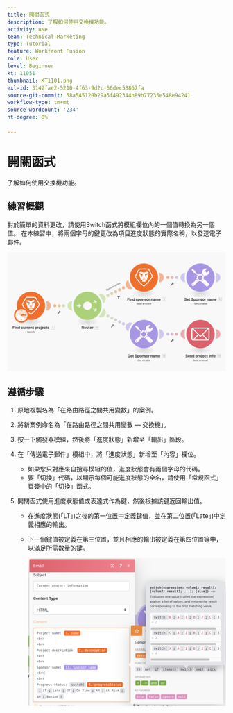 ```yaml
---
title: 開關函式
description: 了解如何使用交換機功能。
activity: use
team: Technical Marketing
type: Tutorial
feature: Workfront Fusion
role: User
level: Beginner
kt: 11051
thumbnail: KT1101.png
exl-id: 3142fae2-5210-4f63-9d2c-66dec58867fa
source-git-commit: 58a545120b29a5f492344b89b77235e548e94241
workflow-type: tm+mt
source-wordcount: '234'
ht-degree: 0%

---
```


# 開關函式

了解如何使用交換機功能。

## 練習概觀

對於簡單的資料更改，請使用Switch函式將模組欄位內的一個值轉換為另一個值。 在本練習中，將兩個字母的鍵更改為項目進度狀態的實際名稱，以發送電子郵件。

![切換函式影像1](../12-exercises/assets/switch-function-walkthrough-1.png)

## 遵循步驟

1. 原地複製名為「在路由路徑之間共用變數」的案例。
1. 將新案例命名為「在路由路徑之間共用變數 — 交換機」。
1. 按一下觸發器模組，然後將「進度狀態」新增至「輸出」區段。
1. 在「傳送電子郵件」模組中，將「進度狀態」新增至「內容」欄位。

   + 如果您只對應來自搜尋模組的值，進度狀態會有兩個字母的代碼。
   + 要「切換」代碼，以顯示每個可能進度狀態的全名，請使用「常規函式」頁簽中的「切換」函式。

1. 開關函式使用進度狀態值或表達式作為鍵，然後根據該鍵返回輸出值。

   + 在進度狀態(「LT」)之後的第一位置中定義鍵值，並在第二位置(「Late」)中定義相應的輸出。
   + 下一個鍵值被定義在第三位置，並且相應的輸出被定義在第四位置等中，以滿足所需數量的鍵。

      ![切換函式影像2](../12-exercises/assets/switch-function-walkthrough-2.png)
